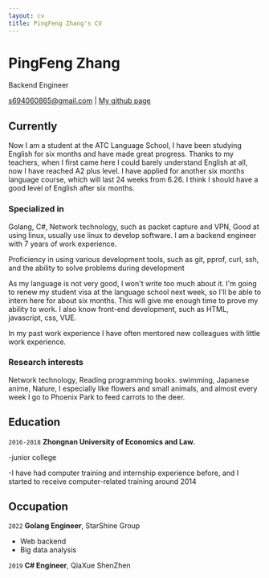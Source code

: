 ```yaml
---
layout: cv
title: PingFeng Zhang's CV
---
```

# PingFeng Zhang
Backend Engineer

<div id="webaddress">
<a href="s694060865@gmail.com">s694060865@gmail.com</a>
| <a href="https://github.com/gesneriana">My github page</a>
</div>


## Currently

Now I am a student at the ATC Language School, I have been studying English for six months and have made great progress. Thanks to my teachers, when I first came here I could barely understand English at all, now I have reached A2 plus level.  I have applied for another six months language course, which will last 24 weeks from 6.26.  I think I should have a good level of English after six months.

### Specialized in

Golang, C#, Network technology, such as packet capture and VPN, Good at using linux, usually use linux to develop software.
I am a backend engineer with 7 years of work experience.

Proficiency in using various development tools, such as git, pprof, curl, ssh, and the ability to solve problems during development

As my language is not very good, I won't write too much about it.  I'm going to renew my student visa at the language school next week, so I'll be able to intern here for about six months.  This will give me enough time to prove my ability to work.  I also know front-end development, such as HTML, javascript, css, VUE.

In my past work experience I have often mentored new colleagues with little work experience.


### Research interests

Network technology, Reading programming books. swimming, Japanese anime, Nature, I especially like flowers and small animals, and almost every week I go to Phoenix Park to feed carrots to the deer.


## Education

`2016-2018`
__Zhongnan University of Economics and Law.__

-junior college

-I have had computer training and internship experience before, and I started to receive computer-related training around 2014


## Occupation

`2022`
__Golang Engineer__, StarShine Group

- Web backend
- Big data analysis

`2019`
__C# Engineer__, QiaXue ShenZhen



<!-- ### Footer

Last updated: May 2013 -->


